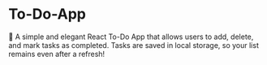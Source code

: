 # To-Do-App
🚀 A simple and elegant React To-Do App that allows users to add, delete, and mark tasks as completed. Tasks are saved in local storage, so your list remains even after a refresh!

